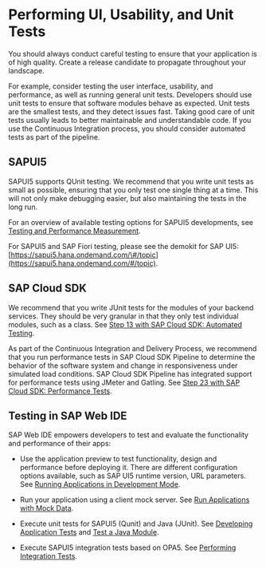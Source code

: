 <!-- loio50a7c7d65c8a458bacb401a95c9ce976 -->

# Performing UI, Usability, and Unit Tests

You should always conduct careful testing to ensure that your application is of high quality. Create a release candidate to propagate throughout your landscape.

For example, consider testing the user interface, usability, and performance, as well as running general unit tests. Developers should use unit tests to ensure that software modules behave as expected. Unit tests are the smallest tests, and they detect issues fast. Taking good care of unit tests usually leads to better maintainable and understandable code. If you use the Continuous Integration process, you should consider automated tests as part of the pipeline.



<a name="loio50a7c7d65c8a458bacb401a95c9ce976__section_crp_5qc_wgb"/>

## SAPUI5

SAPUI5 supports QUnit testing. We recommend that you write unit tests as small as possible, ensuring that you only test one single thing at a time. This will not only make debugging easier, but also maintaining the tests in the long run.

For an overview of available testing options for SAPUI5 developments, see [Testing and Performance Measurement](https://sapui5.hana.ondemand.com/#/topic/291c9121e6044ab381e0b51716f97f52).

For SAPUI5 and SAP Fiori testing, please see the demokit for SAP UI5: [https://sapui5.hana.ondemand.com/\#/topic](https://sapui5.hana.ondemand.com/#/topic).



## SAP Cloud SDK

We recommend that you write JUnit tests for the modules of your backend services. They should be very granular in that they only test individual modules, such as a class. See [Step 13 with SAP Cloud SDK: Automated Testing](https://blogs.sap.com/2017/09/19/step-12-with-sap-s4hana-cloud-sdk-automated-testing/).

As part of the Continuous Integration and Delivery Process, we recommend that you run performance tests in SAP Cloud SDK Pipeline to determine the behavior of the software system and change in responsiveness under simulated load conditions. SAP Cloud SDK Pipeline has integrated support for performance tests using JMeter and Gatling. See [Step 23 with SAP Cloud SDK: Performance Tests](https://blogs.sap.com/2018/01/11/step-23-with-sap-s4hana-cloud-sdk-performance-tests/).



<a name="loio50a7c7d65c8a458bacb401a95c9ce976__section_ldg_b4f_xgb"/>

## Testing in SAP Web IDE

SAP Web IDE empowers developers to test and evaluate the functionality and performance of their apps:

-   Use the application preview to test functionality, design and performance before deploying it. There are different configuration options available, such as SAP UI5 runtime version, URL parameters. See [Running Applications in Development Mode](https://help.sap.com/viewer/825270ffffe74d9f988a0f0066ad59f0/CF/en-US/fcc3b671ca084c8ab5e009bd4de19048.html).

-   Run your application using a client mock server. See [Run Applications with Mock Data](https://help.sap.com/viewer/825270ffffe74d9f988a0f0066ad59f0/CF/en-US/e7d047a743b74b83875c3ede20783f24.html).

-   Execute unit tests for SAPUI5 \(Qunit\) and Java \(JUnit\). See [Developing Application Tests](https://help.sap.com/viewer/825270ffffe74d9f988a0f0066ad59f0/CF/en-US/3655fba62f884e84a774c6030eeeab49.html) and [Test a Java Module](https://help.sap.com/viewer/825270ffffe74d9f988a0f0066ad59f0/CF/en-US/25cd7ef4cb8b4e03aaa60ab197cf51b1.html).

-   Execute SAPUI5 integration tests based on OPA5. See [Performing Integration Tests](../integrate-and-test/Integrate_and_Test_84ddc25.md#loio998fbbb1a53c4fbb888e9b14892b3c0c).


